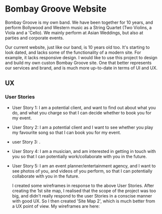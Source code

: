 # Bombay Groove Website

Bombay Groove is my own band. We have been together for 10 years, and perform Bollywood and Western music as a String 
Quartet (Two Violins, a Viola and a 'Cello). We mainly perform at Asian Weddings, but also at parties and corporate events.

Our current website, just like our band, is 10 years old too. It's starting to look dated, and lacks some of the functionality of a 
modern site. For example, it lacks responsive design. I would like to use this project to design and build my own custon 
Bombay Groove site. One that better represents our services and brand, and is much more up-to-date in terms of UI and UX.

## UX

### User Stories

* User Story 1: I am a potential client, and want to find out about what you do, and what you charge 
  so that I can decide whether to book you for my event.
* User Story 2: I am a potential client and I want to see whether you play my favourite song
  so that I can book you for my event.
* user Story 3: .
* User Story 4: I am a musician, and am interested in getting in touch with you so that I can 
  potentially work/collaborate with you in the future.
* User Story 5: I am an event planner/entertainment agency, and I want to see photos of you, and 
  videos of you perform, so that I can potentially collaborate with you in the future. 

  I created some wireframes in response to the above User Stories. After creating the 1st site map, 
  I realised that the scope of the project was too big, and didn't really respond to the user Stories 
  in a conscise manner with good UX. So I then created 'Site Map 2', which is much better from a UX 
  point of view. My wireframes are here:    
